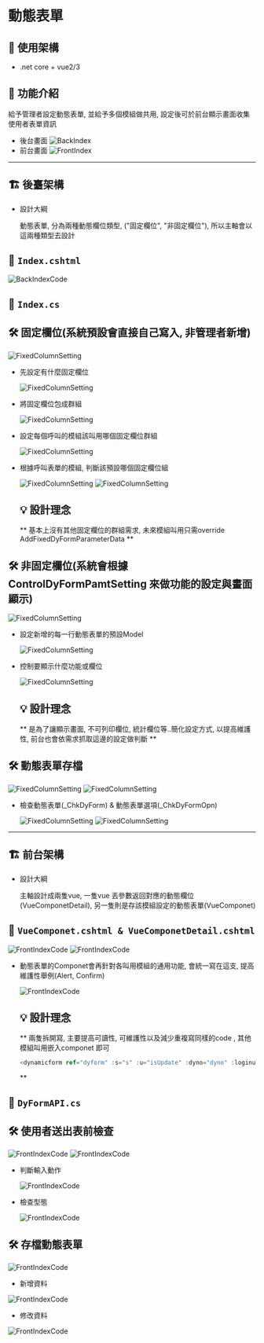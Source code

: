 # 動態表單

## 📌 使用架構
- .net core + vue2/3

## 📌 功能介紹
給予管理者設定動態表單, 並給予多個模組做共用, 設定後可於前台顯示畫面收集使用者表單資訊
- 後台畫面
  ![BackIndex](images/DyForm/Back/BackPage/Index.jpg)
- 前台畫面
  ![FrontIndex](images/DyForm/Front/FrontPage/FrontIndex.jpg)

---
## 🏗 **後臺架構**

- 設計大綱
  
  動態表單, 分為兩種動態欄位類型, ("固定欄位", "非固定欄位"),  所以主軸會以這兩種類型去設計

## **🔹 `Index.cshtml`**

![BackIndexCode](images/DyForm/Back/BackPage/IndexCode.jpg)

## **🔹 `Index.cs`**
## 🛠️ 固定欄位(系統預設會直接自己寫入, 非管理者新增)

![FixedColumnSetting](images/DyForm/Back/FixedColumn/動態表單(固定欄位設定).jpg)

- 先設定有什麼固定欄位

  ![FixedColumnSetting](images/DyForm/Back/FixedColumn/有什麼種類固定欄位.jpg)

- 將固定欄位包成群組

  ![FixedColumnSetting](images/DyForm/Back/FixedColumn/將固定欄位包成組別化.jpg)

- 設定每個呼叫的模組該叫用哪個固定欄位群組

  ![FixedColumnSetting](images/DyForm/Back/FixedColumn/設定每個模組該用那一組.jpg)

- 根據呼叫表單的模組, 判斷該預設哪個固定欄位組

  ![FixedColumnSetting](images/DyForm/Back/FixedColumn/寫入固定欄位.jpg)
  ![FixedColumnSetting](images/DyForm/Back/FixedColumn/固定欄位Init.jpg)

  ## 💡 設計理念
  ** 基本上沒有其他固定欄位的群組需求, 未來模組叫用只需override AddFixedDyFormParameterData **
  
  
## 🛠️ 非固定欄位(系統會根據ControlDyFormPamtSetting 來做功能的設定與畫面顯示)

![FixedColumnSetting](images/DyForm/Back/NoFixedColumn/動態表單(非固定藍未設定).jpg)

- 設定新增的每一行動態表單的預設Model

  ![FixedColumnSetting](images/DyForm/Back/NoFixedColumn/預設Model.jpg)

- 控制要顯示什麼功能或欄位

  ![FixedColumnSetting](images/DyForm/Back/NoFixedColumn/設定顯示功能.jpg)

  ## 💡 設計理念
  ** 是為了讓顯示畫面, 不可列印欄位, 統計欄位等..簡化設定方式, 以提高維護性, 前台也會依需求抓取這邊的設定做判斷 **

## 🛠️ 動態表單存檔

![FixedColumnSetting](images/DyForm/Back/動態表單存檔.jpg)
![FixedColumnSetting](images/DyForm/Back/存檔內部.jpg)

- 檢查動態表單(_ChkDyForm) & 動態表單選項(_ChkDyFormOpn)

  ![FixedColumnSetting](images/DyForm/Back/檢查動態表單.jpg)
  ![FixedColumnSetting](images/DyForm/Back/檢查動態欄位選項.jpg)


---
## 🏗 **前台架構**

- 設計大綱
  
  主軸設計成兩隻vue, 一隻vue 丟參數返回對應的動態欄位(VueComponetDetail), 另一隻則是存該模組設定的動態表單(VueComponet)

## **🔹 `VueComponet.cshtml & VueComponetDetail.cshtml`**

![FrontIndexCode](images/DyForm/Front/DyForm.jpg)
![FrontIndexCode](images/DyForm/Front/DyFormDetail.jpg)

- 動態表單的Componet會再針對各叫用模組的通用功能, 會統一寫在這支, 提高維護性舉例(Alert, Confirm)

  ![FrontIndexCode](images/DyForm/Front/DyFormMethod.jpg)

  ## 💡 設計理念
  ** 兩隻拆開寫, 主要提高可讀性, 可維護性以及減少重複寫同樣的code , 其他模組叫用嵌入componet 即可
  ```csharp
  <dynamicform ref="dyform" :s="s" :u="isUpdate" :dyno="dyno" :loginuser="LoginUser" :readyonly="true || false"></dynamicform>
  ```
  **

## **🔹 `DyFormAPI.cs`**
## 🛠️ 使用者送出表前檢查

![FrontIndexCode](images/DyForm/Front/ChkDyFormStep1.jpg)
![FrontIndexCode](images/DyForm/Front/ChkDyFormStep2.jpg)

- 判斷輸入動作

  ![FrontIndexCode](images/DyForm/Front/ChkDyFormAction.jpg)

- 檢查型態

  ![FrontIndexCode](images/DyForm/Front/ChkDyFormType.jpg)

## 🛠️ 存檔動態表單

  ![FrontIndexCode](images/DyForm/Front/DyFormSubmit.jpg)

  - 新增資料

  ![FrontIndexCode](images/DyForm/Front/DyFormAdd.jpg)

  - 修改資料

  ![FrontIndexCode](images/DyForm/Front/DyFormUpdate.jpg)
